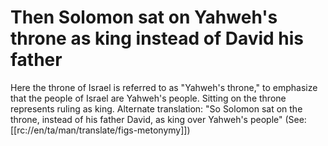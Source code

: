 # Then Solomon sat on Yahweh's throne as king instead of David his father

Here the throne of Israel is referred to as "Yahweh's throne," to emphasize that the people of Israel are Yahweh's people. Sitting on the throne represents ruling as king. Alternate translation: "So Solomon sat on the throne, instead of his father David, as king over Yahweh's people" (See: [[rc://en/ta/man/translate/figs-metonymy]])

